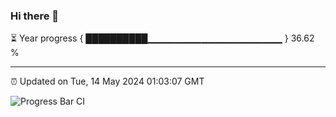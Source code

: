 ### Hi there 👋

⏳ Year progress { ██████████▁▁▁▁▁▁▁▁▁▁▁▁▁▁▁▁▁▁▁▁ } 36.62 %

---

⏰ Updated on Tue, 14 May 2024 01:03:07 GMT

![Progress Bar CI](https://github.com/liununu/liununu/workflows/Progress%20Bar%20CI/badge.svg)
